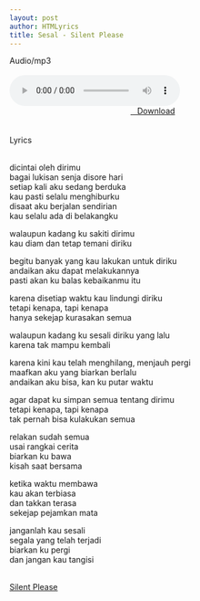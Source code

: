 ```yaml
---
layout: post
author: HTMLyrics
title: Sesal - Silent Please
---
```


<div class="htl">Audio/mp3</div><br />

<audio class='js-player' style="--plyr-color-main: #212121;" controls>
<source src="https://drive.google.com/uc?authuser=0&id=1BjR-_9-OT0AMOhlyVkl_qQnBFmf738vO&export=download" type="audio/mp3">
</audio><br />

<center>
<a href="/download/sesal-silentplease" class="hbt"><i class="fa fa-chevron-down" aria-hidden="true"></i>&nbsp; &nbsp;Download</a>
</center><br />
<br />

<div class="htl">Lyrics</div><br />

dicintai oleh dirimu<br />
bagai lukisan senja disore hari<br />
setiap kali aku sedang berduka<br />
kau pasti selalu menghiburku<br />
disaat aku berjalan sendirian<br />
kau selalu ada di belakangku<br />

walaupun kadang ku sakiti dirimu<br />
kau diam dan tetap temani diriku<br />

begitu banyak yang kau lakukan untuk diriku<br />
andaikan aku dapat melakukannya<br />
pasti akan ku balas kebaikanmu itu<br />

karena disetiap waktu kau lindungi diriku<br />
tetapi kenapa, tapi kenapa<br />
hanya sekejap kurasakan semua<br />

walaupun kadang ku sesali diriku yang lalu<br />
karena tak mampu kembali<br />

karena kini kau telah menghilang, menjauh pergi<br />
maafkan aku yang biarkan berlalu<br />
andaikan aku bisa, kan ku putar waktu<br />

agar dapat ku simpan semua tentang dirimu<br />
tetapi kenapa, tapi kenapa<br />
tak pernah bisa kulakukan semua<br />

relakan sudah semua<br />
usai rangkai cerita<br />
biarkan ku bawa<br />
kisah saat bersama<br />

ketika waktu membawa<br />
kau akan terbiasa<br />
dan takkan terasa<br />
sekejap pejamkan mata<br />

janganlah kau sesali<br />
segala yang telah terjadi<br />
biarkan ku pergi<br />
dan jangan kau tangisi<br />
<br />

<i class="fa fa-hashtag" aria-hidden="true"></i>
<a href="/artist/silentplease">Silent Please</a>
